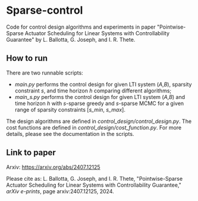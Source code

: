 # Sparse-control
Code for control design algorithms and experiments in paper "Pointwise-Sparse Actuator Scheduling for Linear Systems with Controllability Guarantee" by L. Ballotta, G. Joseph, and I. R. Thete.

## How to run
There are two runnable scripts:
- _main.py_ performs the control design for given LTI system (_A_,_B_), sparsity constraint _s_, and time horizon _h_ comparing different algorithms;
- _main_s.py_ performs the control design for given LTI system (_A_,_B_) and time horizon _h_ with _s_-sparse greedy and _s_-sparse MCMC for a given range of sparsity constraints [_s_min_, _s_max_].

The design algorithms are defined in _control_design/control_design.py_.
The cost functions are defined in _control_design/cost_function.py_.
For more details, please see the documentation in the scripts.

## Link to paper
Arxiv: https://arxiv.org/abs/2407.12125

Please cite as: L. Ballotta, G. Joseph, and I. R. Thete, "Pointwise-Sparse Actuator Scheduling for Linear Systems with Controllability Guarantee," _arXiv e-prints_, page arxiv:2407.12125, 2024.
